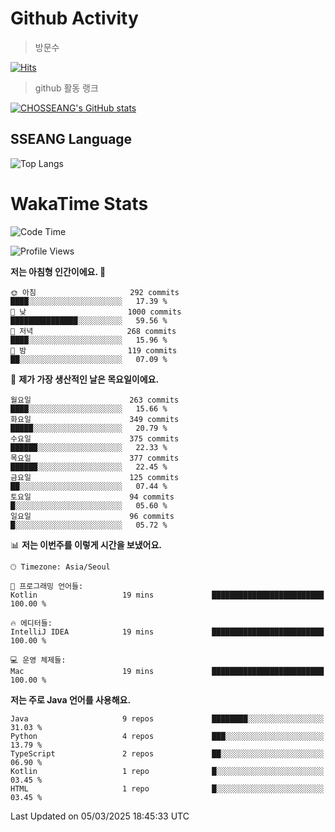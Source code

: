 <!--
**CHOSSEANG/CHOSSEANG** is a ✨ _special_ ✨ repository because its `README.md` (this file) appears on your GitHub profile.

Here are some ideas to get you started:

- 🔭 I’m currently working on ...
- 🌱 I’m currently learning ...
- 👯 I’m looking to collaborate on ...
- 🤔 I’m looking for help with ...
- 💬 Ask me about ...
- 📫 How to reach me: ...
- 😄 Pronouns: ...
- ⚡ Fun fact: ...
-->

# Github Activity
> 방문수

[![Hits](https://hits.seeyoufarm.com/api/count/incr/badge.svg?url=https%3A%2F%2Fgithub.com%2FCHOSSEANG&count_bg=%238AED3E&title_bg=%23495358&icon=electron.svg&icon_color=%23E7E7E7&title=CHOSSEANG&edge_flat=false)](https://hits.seeyoufarm.com)
> github 활동 랭크

[![CHOSSEANG's GitHub stats](https://github-readme-stats.vercel.app/api?username=CHOSSEANG)](https://github.com/CHOSSEANG/github-readme-stats)

## SSEANG Language
![Top Langs](https://github-readme-stats.vercel.app/api/top-langs/?username=CHOSSEANG&layout=compact)

# WakaTime Stats

<!--START_SECTION:waka-->
![Code Time](http://img.shields.io/badge/Code%20Time-454%20hrs%2044%20mins-blue)

![Profile Views](http://img.shields.io/badge/Profile%20Views-0-blue)

**저는 아침형 인간이에요. 🐤** 

```text
🌞 아침                     292 commits         ████░░░░░░░░░░░░░░░░░░░░░   17.39 % 
🌆 낮　                     1000 commits        ███████████████░░░░░░░░░░   59.56 % 
🌃 저녁                     268 commits         ████░░░░░░░░░░░░░░░░░░░░░   15.96 % 
🌙 밤　                     119 commits         ██░░░░░░░░░░░░░░░░░░░░░░░   07.09 % 
```
📅 **제가 가장 생산적인 날은 목요일이에요.** 

```text
월요일                      263 commits         ████░░░░░░░░░░░░░░░░░░░░░   15.66 % 
화요일                      349 commits         █████░░░░░░░░░░░░░░░░░░░░   20.79 % 
수요일                      375 commits         ██████░░░░░░░░░░░░░░░░░░░   22.33 % 
목요일                      377 commits         ██████░░░░░░░░░░░░░░░░░░░   22.45 % 
금요일                      125 commits         ██░░░░░░░░░░░░░░░░░░░░░░░   07.44 % 
토요일                      94 commits          █░░░░░░░░░░░░░░░░░░░░░░░░   05.60 % 
일요일                      96 commits          █░░░░░░░░░░░░░░░░░░░░░░░░   05.72 % 
```


📊 **저는 이번주를 이렇게 시간을 보냈어요.** 

```text
🕑︎ Timezone: Asia/Seoul

💬 프로그래밍 언어들: 
Kotlin                   19 mins             █████████████████████████   100.00 % 

🔥 에디터들: 
IntelliJ IDEA            19 mins             █████████████████████████   100.00 % 

💻 운영 체제들: 
Mac                      19 mins             █████████████████████████   100.00 % 
```

**저는 주로 Java 언어를 사용해요.** 

```text
Java                     9 repos             ████████░░░░░░░░░░░░░░░░░   31.03 % 
Python                   4 repos             ███░░░░░░░░░░░░░░░░░░░░░░   13.79 % 
TypeScript               2 repos             ██░░░░░░░░░░░░░░░░░░░░░░░   06.90 % 
Kotlin                   1 repo              █░░░░░░░░░░░░░░░░░░░░░░░░   03.45 % 
HTML                     1 repo              █░░░░░░░░░░░░░░░░░░░░░░░░   03.45 % 
```




 Last Updated on 05/03/2025 18:45:33 UTC
<!--END_SECTION:waka-->
